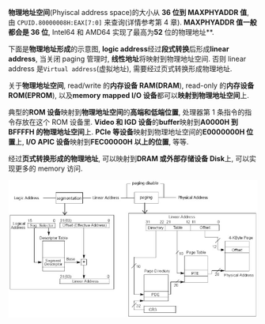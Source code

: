 
**物理地址空间**(Phyiscal address space)的大小从 **36 位到 MAXPHYADDR 值**, 由 `CPUID.80000008H:EAX[7:0]` 来查询(详情参考第 4 章). **MAXPHYADDR 值一般都会是 36 位**, Intel64 和 AMD64 实现了最高为**52** 位的物理地址**.

下面是**物理地址形成**的示意图, **logic address**经过**段式转换**后形成**linear address**, 当关闭 paging 管理时, **线性地址**将映射到物理地址空间. 否则 linear address 是`Virtual address`(虚拟地址), 需要经过页式转换形成物理地址.

关于**物理地址空间**, read/write 的**内存设备 RAM(DRAM**), read\-only 的**内存设备 ROM(EPROM**), 以及**memory mapped I/O 设备**都可以**映射到物理地址空间**上.

典型的**ROM 设备**映射到**物理地址空间**的**高端和低端位置**, 处理器第 1 条指令的指令存放在这个 ROM 设备里. **Video 和 IGD 设备**的**buffer**映射到**A0000H 到 BFFFFH 的物理地址空间**上. **PCIe 等设备**映射到物理地址空间的**E0000000H 位置**上, **I/O APIC 设备**映射到**FEC00000H 以上的位置**, 等等.

经过**页式转换形成的物理地址**, 可以映射到**DRAM 或外部存储设备 Disk**上, 可以实现更多的 memory 访问.

![config](./images/3.png)